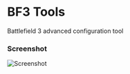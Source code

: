 # BF3 Tools
Battlefield 3 advanced configuration tool

### Screenshot
![Screenshot](https://cloud.githubusercontent.com/assets/4542110/16129138/eedd93ee-3403-11e6-9857-f50d42ebb6a9.jpg)
